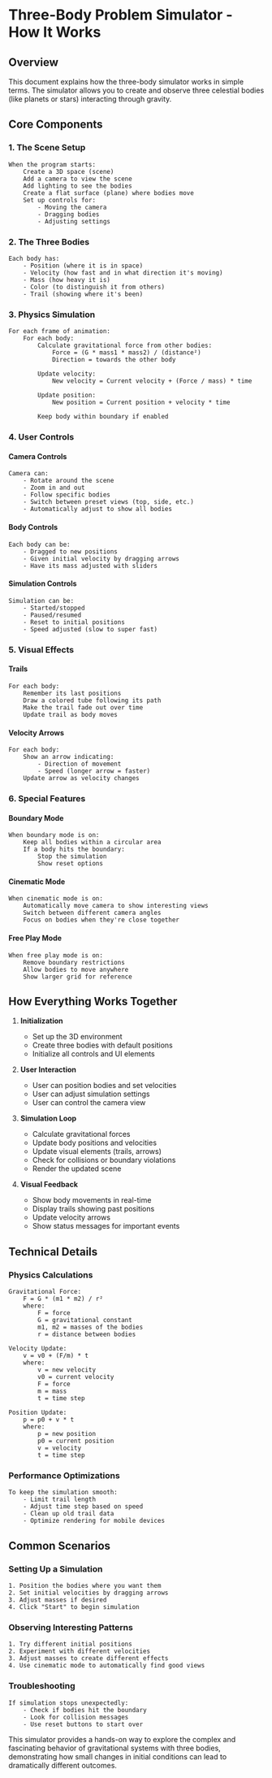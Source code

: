 # Three-Body Problem Simulator - How It Works

## Overview
This document explains how the three-body simulator works in simple terms. The simulator allows you to create and observe three celestial bodies (like planets or stars) interacting through gravity.

## Core Components

### 1. The Scene Setup
```pseudocode
When the program starts:
    Create a 3D space (scene)
    Add a camera to view the scene
    Add lighting to see the bodies
    Create a flat surface (plane) where bodies move
    Set up controls for:
        - Moving the camera
        - Dragging bodies
        - Adjusting settings
```

### 2. The Three Bodies
```pseudocode
Each body has:
    - Position (where it is in space)
    - Velocity (how fast and in what direction it's moving)
    - Mass (how heavy it is)
    - Color (to distinguish it from others)
    - Trail (showing where it's been)
```

### 3. Physics Simulation
```pseudocode
For each frame of animation:
    For each body:
        Calculate gravitational force from other bodies:
            Force = (G * mass1 * mass2) / (distance²)
            Direction = towards the other body
        
        Update velocity:
            New velocity = Current velocity + (Force / mass) * time
        
        Update position:
            New position = Current position + velocity * time
        
        Keep body within boundary if enabled
```

### 4. User Controls

#### Camera Controls
```pseudocode
Camera can:
    - Rotate around the scene
    - Zoom in and out
    - Follow specific bodies
    - Switch between preset views (top, side, etc.)
    - Automatically adjust to show all bodies
```

#### Body Controls
```pseudocode
Each body can be:
    - Dragged to new positions
    - Given initial velocity by dragging arrows
    - Have its mass adjusted with sliders
```

#### Simulation Controls
```pseudocode
Simulation can be:
    - Started/stopped
    - Paused/resumed
    - Reset to initial positions
    - Speed adjusted (slow to super fast)
```

### 5. Visual Effects

#### Trails
```pseudocode
For each body:
    Remember its last positions
    Draw a colored tube following its path
    Make the trail fade out over time
    Update trail as body moves
```

#### Velocity Arrows
```pseudocode
For each body:
    Show an arrow indicating:
        - Direction of movement
        - Speed (longer arrow = faster)
    Update arrow as velocity changes
```

### 6. Special Features

#### Boundary Mode
```pseudocode
When boundary mode is on:
    Keep all bodies within a circular area
    If a body hits the boundary:
        Stop the simulation
        Show reset options
```

#### Cinematic Mode
```pseudocode
When cinematic mode is on:
    Automatically move camera to show interesting views
    Switch between different camera angles
    Focus on bodies when they're close together
```

#### Free Play Mode
```pseudocode
When free play mode is on:
    Remove boundary restrictions
    Allow bodies to move anywhere
    Show larger grid for reference
```

## How Everything Works Together

1. **Initialization**
   - Set up the 3D environment
   - Create three bodies with default positions
   - Initialize all controls and UI elements

2. **User Interaction**
   - User can position bodies and set velocities
   - User can adjust simulation settings
   - User can control the camera view

3. **Simulation Loop**
   - Calculate gravitational forces
   - Update body positions and velocities
   - Update visual elements (trails, arrows)
   - Check for collisions or boundary violations
   - Render the updated scene

4. **Visual Feedback**
   - Show body movements in real-time
   - Display trails showing past positions
   - Update velocity arrows
   - Show status messages for important events

## Technical Details

### Physics Calculations
```pseudocode
Gravitational Force:
    F = G * (m1 * m2) / r²
    where:
        F = force
        G = gravitational constant
        m1, m2 = masses of the bodies
        r = distance between bodies

Velocity Update:
    v = v0 + (F/m) * t
    where:
        v = new velocity
        v0 = current velocity
        F = force
        m = mass
        t = time step

Position Update:
    p = p0 + v * t
    where:
        p = new position
        p0 = current position
        v = velocity
        t = time step
```

### Performance Optimizations
```pseudocode
To keep the simulation smooth:
    - Limit trail length
    - Adjust time step based on speed
    - Clean up old trail data
    - Optimize rendering for mobile devices
```

## Common Scenarios

### Setting Up a Simulation
```pseudocode
1. Position the bodies where you want them
2. Set initial velocities by dragging arrows
3. Adjust masses if desired
4. Click "Start" to begin simulation
```

### Observing Interesting Patterns
```pseudocode
1. Try different initial positions
2. Experiment with different velocities
3. Adjust masses to create different effects
4. Use cinematic mode to automatically find good views
```

### Troubleshooting
```pseudocode
If simulation stops unexpectedly:
    - Check if bodies hit the boundary
    - Look for collision messages
    - Use reset buttons to start over
```

This simulator provides a hands-on way to explore the complex and fascinating behavior of gravitational systems with three bodies, demonstrating how small changes in initial conditions can lead to dramatically different outcomes. 